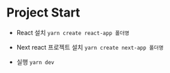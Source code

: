 # Project Start

- React 설치 `yarn create react-app 폴더명`

- Next react 프로젝트 설치 `yarn create next-app 폴더명`

- 실행 `yarn dev`

